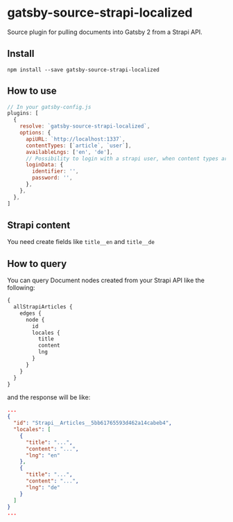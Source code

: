 # gatsby-source-strapi-localized

Source plugin for pulling documents into Gatsby 2 from a Strapi API.

## Install

`npm install --save gatsby-source-strapi-localized`

## How to use

```javascript
// In your gatsby-config.js
plugins: [
  {
    resolve: `gatsby-source-strapi-localized`,
    options: {
      apiURL: `http://localhost:1337`,
      contentTypes: [`article`, `user`],
      availableLngs: ['en', 'de'],
      // Possibility to login with a strapi user, when content types are not publically available (optional).
      loginData: {
        identifier: '',
        password: '',
      },
    },
  },
]
```

## Strapi content
You need create fields like `title__en` and `title__de`

## How to query

You can query Document nodes created from your Strapi API like the following:

```graphql
{
  allStrapiArticles {
    edges {
      node {
        id
        locales {
          title
          content
          lng
        }
      }
    }
  }
}
```

and the response will be like:

```json
...
{
  "id": "Strapi__Articles__5bb61765593d462a14cabeb4",
  "locales": [
    {
      "title": "...",
      "content": "...",
      "lng": "en"
    },
    {
      "title": "...",
      "content": "...",
      "lng": "de"
    }
  ]
}
...
```
